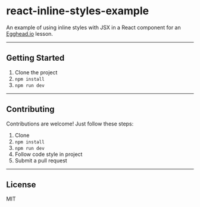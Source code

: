 # react-inline-styles-example

An example of using inline styles with JSX in a React component for an [Egghead.io](https://egghead.io) lesson.

---


## Getting Started

1. Clone the project
1. `npm install`
1. `npm run dev`

---

## Contributing

Contributions are welcome! Just follow these steps:

1. Clone
1. `npm install`
1. `npm run dev`
1. Follow code style in project
1. Submit a pull request

---

## License

MIT

